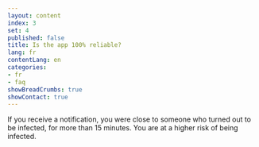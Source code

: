 ```yaml
---
layout: content
index: 3
set: 4
published: false
title: Is the app 100% reliable?
lang: fr
contentLang: en
categories:
- fr
- faq
showBreadCrumbs: true
showContact: true
---
```

If you receive a notification, you were close to someone who turned out to be infected, for more than 15 minutes. You are at a higher risk of being infected.

